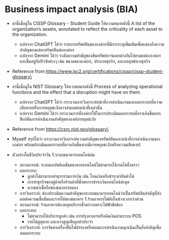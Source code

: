 # Business impact analysis (BIA)
- คำนี้เมื่อดูใน CISSP Glossary - Student Guide ให้ความหมายดังนี้ A list of the organization’s assets, annotated to reflect the criticality of each asset to the organization.
  - แปลจาก ChatGPT ได้ว่า รายการทรัพย์สินขององค์กรที่มีการระบุเพิ่มเติมเพื่อแสดงถึงความสำคัญของแต่ละทรัพย์สินต่อองค์กร
  - แปลจาก Gemini ได้ว่า  ระดับความสำคัญของสินทรัพย์อาจแตกต่างกันไปตามแต่ละองค์กรและขึ้นอยู่กับปัจจัยต่างๆ เช่น ขนาดขององค์กร, ประเภทธุรกิจ, และกลยุทธ์ทางธุรกิจ
- Reference from https://www.isc2.org/certifications/cissp/cissp-student-glossary\

- คำนี้เมื่อดูใน NIST Glossary ให้ความหมายดังนี้ Process of analyzing operational functions and the effect that a disruption might have on them.
  - แปลจาก ChatGPT ได้ว่า กระบวนการวิเคราะห์หน้าที่การดำเนินงานและผลกระทบที่ความเสียหายหรือการหยุดชะงักอาจส่งผลต่อหน้าที่เหล่านั้น
  - แปลจาก Gemini ได้ว่า  กระบวนการที่องค์กรใช้ในการประเมินผลกระทบที่อาจเกิดขึ้นหากฟังก์ชันการดำเนินงานสำคัญขององค์กรหยุดชะงัก
- Reference from https://csrc.nist.gov/glossary\
  
- Myself สรุปได้ว่า กระบวนการวิเคราะห์ความสำคัญของทรัพย์สินและหน้าที่การดำเนินงานขององค์กร พร้อมประเมินผลกระทบที่อาจเกิดขึ้นหากมีการหยุดชะงักหรือความเสียหาย\

- ตัวอย่างในชีวิตประจำวัน
  1.ระบบธนาคารออนไลน์ล่ม
    - สถานการณ์: ระบบแอปพลิเคชันธนาคารออนไลน์ไม่สามารถใช้งานได้ชั่วคราว
    - ผลกระทบ:
      - ลูกค้าไม่สามารถทำธุรกรรมการเงิน เช่น โอนเงินหรือชำระค่าสินค้าได้
      - การทำธุรกิจของผู้ค้าหรือร้านค้าที่พึ่งพาการชำระเงินออนไลน์สะดุด
      - ความน่าเชื่อถือของธนาคารลดลง
    - การวิเคราะห์: ต้องประเมินความสำคัญของระบบธนาคารออนไลน์ว่าเป็นทรัพย์สินสำคัญที่ส่งผลต่อความเชื่อมั่นและรายได้ของธนาคาร
  1.ร้านอาหารไฟดับในช่วงเวลาเร่งด่วน
    - สถานการณ์: ร้านอาหารต้องหยุดบริการชั่วคราวเพราะไฟฟ้าขัดข้อง
    - ผลกระทบ:
      - ไม่สามารถให้บริการลูกค้า เช่น การปรุงอาหารหรือคิดเงินผ่านระบบ POS
      - รายได้สูญหาย และอาจสูญเสียลูกค้าประจำ
    - การวิเคราะห์: การจัดหาเครื่องปั่นไฟสำรองหรือแผนการดำเนินงานฉุกเฉินเป็นสิ่งสำคัญเพื่อลดผลกระทบ


